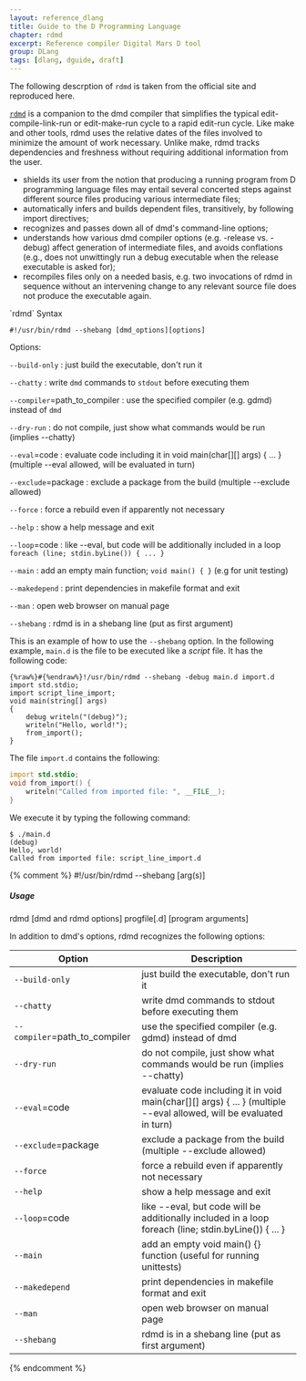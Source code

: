 ```yaml
---
layout: reference_dlang
title: Guide to the D Programming Language
chapter: rdmd
excerpt: Reference compiler Digital Mars D tool
group: DLang
tags: [dlang, dguide, draft]
---
```


The following descrption of `rdmd` is taken from the official site and reproduced here.

[`rdmd`](http://dlang.org/rdmd.html) is a companion to the dmd compiler that simplifies the typical edit-compile-link-run or edit-make-run cycle to a rapid edit-run cycle.
Like make and other tools, rdmd uses the relative dates of the files involved to minimize the amount of work necessary.
Unlike make, rdmd tracks dependencies and freshness without requiring additional information from the user.

* shields its user from the notion that producing a running program from D programming language files may entail several concerted steps against different source files producing various intermediate files;
* automatically infers and builds dependent files, transitively, by following import directives;
* recognizes and passes down all of dmd's command-line options;
* understands how various dmd compiler options (e.g. -release vs. -debug) affect generation of intermediate files, and avoids conflations (e.g., does not unwittingly run a debug executable when the release executable is asked for);
* recompiles files only on a needed basis, e.g. two invocations of rdmd in sequence without an intervening change to any relevant source file does not produce the executable again.

<div markdown='1' class='syntax'>
`rdmd` Syntax
    
    #!/usr/bin/rdmd --shebang [dmd_options][options]

Options:

`--build-only`
: just build the executable, don't run it

`--chatty`
: write `dmd` commands to `stdout` before executing them

`--compiler`=path_to_compiler
: use the specified compiler (e.g. gdmd) instead of `dmd`

`--dry-run`
: do not compile, just show what commands would be run (implies --chatty)

`--eval`=code
: evaluate code including it in void main(char[][] args) { ... } (multiple --eval allowed, will be evaluated in turn)

`--exclude`=package
: exclude a package from the build (multiple --exclude allowed)

`--force`
: force a rebuild even if apparently not necessary

`--help`
: show a help message and exit

`--loop`=code
: like --eval, but code will be additionally included in a loop `foreach (line; stdin.byLine()) { ... }`

`--main`
: add an empty main function; `void main() { }` (e.g for unit testing)

`--makedepend`
: print dependencies in makefile format and exit

`--man`
: open web browser on manual page

`--shebang`
: rdmd is in a shebang line (put as first argument)

  This is an example of how to use the `--shebang` option.
  In the following example, `main.d` is the file to be executed like a _script_ file.
  It has the following code:
  
  ~~~
  {%raw%}#{%endraw%}!/usr/bin/rdmd --shebang -debug main.d import.d
  import std.stdio;
  import script_line_import;
  void main(string[] args)
  {
      debug writeln("(debug)");
      writeln("Hello, world!");
      from_import();
  }
  ~~~
  
  The file `import.d` contains the following:
  
  ~~~.d
  import std.stdio;
  void from_import() {
      writeln("Called from imported file: ", __FILE__);
  }
  ~~~
  
  We execute it by typing the following command:
  
  ~~~
  $ ./main.d
  (debug)
  Hello, world!
  Called from imported file: script_line_import.d
  ~~~
</div>


{% comment %}
        #!/usr/bin/rdmd --shebang [arg(s)]

##### Usage

rdmd [dmd and rdmd options] progfile[.d] [program arguments]

In addition to dmd's options, rdmd recognizes the following options:

| Option       | Description |
|--------------|-------------|
| `--build-only` | just build the executable, don't run it
| `--chatty` | write dmd commands to stdout before executing them
| `--compiler`=path_to_compiler | use the specified compiler (e.g. gdmd) instead of dmd
| `--dry-run` | do not compile, just show what commands would be run (implies --chatty)
| `--eval`=code | evaluate code including it in void main(char[][] args) { ... } (multiple --eval allowed, will be evaluated in turn)
| `--exclude`=package | exclude a package from the build (multiple --exclude allowed)
| `--force` | force a rebuild even if apparently not necessary
| `--help` | show a help message and exit
| `--loop`=code | like --eval, but code will be additionally included in a loop foreach (line; stdin.byLine()) { ... }
| `--main` | add an empty void main() {} function (useful for running unittests)
| `--makedepend` | print dependencies in makefile format and exit
| `--man` | open web browser on manual page
| `--shebang` | rdmd is in a shebang line (put as first argument)
{% endcomment %}